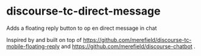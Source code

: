 # discourse-tc-direct-message
Adds a floating reply button to op  en direct message in chat

Inspired by and built on top of https://github.com/merefield/discourse-tc-mobile-floating-reply and https://github.com/merefield/discourse-chatbot .
